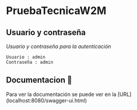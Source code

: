 # PruebaTecnicaW2M

## Usuario y contraseña  

_Usuario y contraseña para la autenticación_

```
Usuario : admin
Contraseña : admin
```

## Documentacion 📖

Para ver la documentación se puede ver en la [URL] (localhost:8080/swagger-ui.html)
